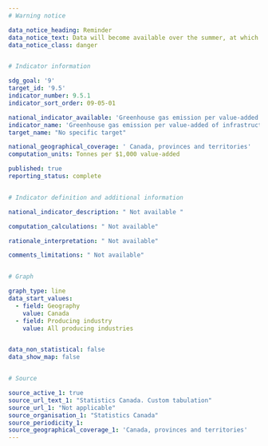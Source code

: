 ```yaml
---
# Warning notice

data_notice_heading: Reminder
data_notice_text: Data will become available over the summer, at which point the data hub will be updated.
data_notice_class: danger


# Indicator information

sdg_goal: '9'
target_id: '9.5'
indicator_number: 9.5.1
indicator_sort_order: 09-05-01

national_indicator_available: 'Greenhouse gas emission per value-added of infrastructure construction'
indicator_name: 'Greenhouse gas emission per value-added of infrastructure construction'
target_name: "No specific target"

national_geographical_coverage: ' Canada, provinces and territories'
computation_units: Tonnes per $1,000 value-added

published: true
reporting_status: complete


# Indicator definition and additional information

national_indicator_description: " Not available "

computation_calculations: " Not available"

rationale_interpretation: " Not available"

comments_limitations: " Not available"


# Graph

graph_type: line
data_start_values:
  - field: Geography
    value: Canada
  - field: Producing industry
    value: All producing industries


data_non_statistical: false
data_show_map: false


# Source

source_active_1: true
source_url_text_1: "Statistics Canada. Custom tabulation"
source_url_1: "Not applicable"
source_organisation_1: "Statistics Canada"
source_periodicity_1: 
source_geographical_coverage_1: 'Canada, provinces and territories'
---
```


